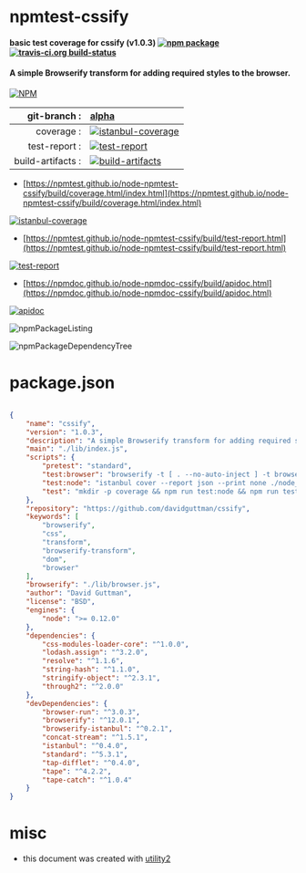 # npmtest-cssify

#### basic test coverage for  cssify (v1.0.3)  [![npm package](https://img.shields.io/npm/v/npmtest-cssify.svg?style=flat-square)](https://www.npmjs.org/package/npmtest-cssify) [![travis-ci.org build-status](https://api.travis-ci.org/npmtest/node-npmtest-cssify.svg)](https://travis-ci.org/npmtest/node-npmtest-cssify)

#### A simple Browserify transform for adding required styles to the browser.

[![NPM](https://nodei.co/npm/cssify.png?downloads=true&downloadRank=true&stars=true)](https://www.npmjs.com/package/cssify)

| git-branch : | [alpha](https://github.com/npmtest/node-npmtest-cssify/tree/alpha)|
|--:|:--|
| coverage : | [![istanbul-coverage](https://npmtest.github.io/node-npmtest-cssify/build/coverage.badge.svg)](https://npmtest.github.io/node-npmtest-cssify/build/coverage.html/index.html)|
| test-report : | [![test-report](https://npmtest.github.io/node-npmtest-cssify/build/test-report.badge.svg)](https://npmtest.github.io/node-npmtest-cssify/build/test-report.html)|
| build-artifacts : | [![build-artifacts](https://npmtest.github.io/node-npmtest-cssify/glyphicons_144_folder_open.png)](https://github.com/npmtest/node-npmtest-cssify/tree/gh-pages/build)|

- [https://npmtest.github.io/node-npmtest-cssify/build/coverage.html/index.html](https://npmtest.github.io/node-npmtest-cssify/build/coverage.html/index.html)

[![istanbul-coverage](https://npmtest.github.io/node-npmtest-cssify/build/screenCapture.buildCi.browser.%252Ftmp%252Fbuild%252Fcoverage.lib.html.png)](https://npmtest.github.io/node-npmtest-cssify/build/coverage.html/index.html)

- [https://npmtest.github.io/node-npmtest-cssify/build/test-report.html](https://npmtest.github.io/node-npmtest-cssify/build/test-report.html)

[![test-report](https://npmtest.github.io/node-npmtest-cssify/build/screenCapture.buildCi.browser.%252Ftmp%252Fbuild%252Ftest-report.html.png)](https://npmtest.github.io/node-npmtest-cssify/build/test-report.html)

- [https://npmdoc.github.io/node-npmdoc-cssify/build/apidoc.html](https://npmdoc.github.io/node-npmdoc-cssify/build/apidoc.html)

[![apidoc](https://npmdoc.github.io/node-npmdoc-cssify/build/screenCapture.buildCi.browser.%252Ftmp%252Fbuild%252Fapidoc.html.png)](https://npmdoc.github.io/node-npmdoc-cssify/build/apidoc.html)

![npmPackageListing](https://npmtest.github.io/node-npmtest-cssify/build/screenCapture.npmPackageListing.svg)

![npmPackageDependencyTree](https://npmtest.github.io/node-npmtest-cssify/build/screenCapture.npmPackageDependencyTree.svg)



# package.json

```json

{
    "name": "cssify",
    "version": "1.0.3",
    "description": "A simple Browserify transform for adding required styles to the browser.",
    "main": "./lib/index.js",
    "scripts": {
        "pretest": "standard",
        "test:browser": "browserify -t [ . --no-auto-inject ] -t browserify-istanbul test/browser | browser-run | node test/extract-coverage.js | tap-difflet",
        "test:node": "istanbul cover --report json --print none ./node_modules/.bin/tape 'test/**/*.spec.js' | tap-difflet",
        "test": "mkdir -p coverage && npm run test:node && npm run test:browser && istanbul report"
    },
    "repository": "https://github.com/davidguttman/cssify",
    "keywords": [
        "browserify",
        "css",
        "transform",
        "browserify-transform",
        "dom",
        "browser"
    ],
    "browserify": "./lib/browser.js",
    "author": "David Guttman",
    "license": "BSD",
    "engines": {
        "node": ">= 0.12.0"
    },
    "dependencies": {
        "css-modules-loader-core": "^1.0.0",
        "lodash.assign": "^3.2.0",
        "resolve": "^1.1.6",
        "string-hash": "^1.1.0",
        "stringify-object": "^2.3.1",
        "through2": "^2.0.0"
    },
    "devDependencies": {
        "browser-run": "^3.0.3",
        "browserify": "^12.0.1",
        "browserify-istanbul": "^0.2.1",
        "concat-stream": "^1.5.1",
        "istanbul": "^0.4.0",
        "standard": "^5.3.1",
        "tap-difflet": "^0.4.0",
        "tape": "^4.2.2",
        "tape-catch": "^1.0.4"
    }
}
```



# misc
- this document was created with [utility2](https://github.com/kaizhu256/node-utility2)
